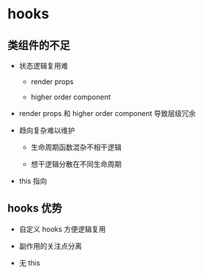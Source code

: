 # hooks

## 类组件的不足

* 状态逻辑复用难

    * render props

    * higher order component

* render props 和 higher order component 导致层级冗余

* 趋向复杂难以维护

    * 生命周期函数混杂不相干逻辑

    * 想干逻辑分散在不同生命周期

* this 指向

## hooks 优势

* 自定义 hooks 方便逻辑复用

* 副作用的关注点分离

* 无 this
